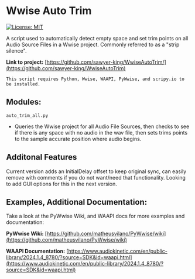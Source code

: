 # Wwise Auto Trim
[![License: MIT](https://img.shields.io/badge/License-MIT-brightgreen.svg)](LICENSE.md)


A script used to automatically detect empty space and set trim points on all Audio Source Files in a Wwise project. Commonly referred to as a "strip silence".

**Link to project:** [https://github.com/sawyer-king/WwiseAutoTrim/](https://github.com/sawyer-king/WwiseAutoTrim)

```
This script requires Python, Wwise, WAAPI, PyWwise, and scripy.io to be installed.
```

## Modules:
`auto_trim_all.py`
 - Queries the Wwise project for all Audio File Sources, then checks to see if there is any space with no audio in the wav file, then sets trims points to the sample accurate position where audio begins.

## Additonal Features
Current version adds an InitialDelay offset to keep original sync, can easily remove with comments if you do not want/need that functionality. Looking to add GUI options for this in the next version.

## Examples, Additional Documentation:
Take a look at the PyWwise Wiki, and WAAPI docs for more examples and documentation:

**PyWwise Wiki:** [https://github.com/matheusvilano/PyWwise/wiki](https://github.com/matheusvilano/PyWwise/wiki)

**WAAPI Documentation:** [https://www.audiokinetic.com/en/public-library/2024.1.4_8780/?source=SDK&id=waapi.html](https://www.audiokinetic.com/en/public-library/2024.1.4_8780/?source=SDK&id=waapi.html)
